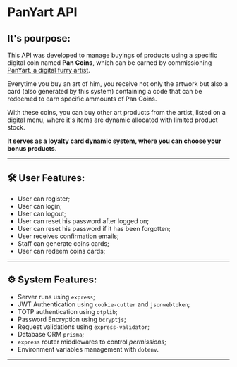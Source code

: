 # PanYart API

## It's pourpose:

This API was developed to manage buyings of products using a specific digital coin named **Pan Coins**, which can be earned by commissioning <a href="panyart.studio" target="_blank">PanYart, a digital furry artist</a>.

Everytime you buy an art of him, you receive not only the artwork but also a card (also generated by this system) containing a code that can be redeemed to earn specific ammounts of Pan Coins.

With these coins, you can buy other art products from the artist, listed on a digital menu, where it's items are dynamic allocated with limited product stock.

**It serves as a loyalty card dynamic system, where you can choose your bonus products.**

---

## 🛠️ User Features:

- User can register;
- User can login;
- User can logout;
- User can reset his password after logged on;
- User can reset his password if it has been forgotten;
- User receives confirmation emails;
- Staff can generate coins cards;
- User can redeem coins cards;
 
---

## ⚙️ System Features:

- Server runs using `express`;
- JWT Authentication using `cookie-cutter` and `jsonwebtoken`;
- TOTP authentication using `otplib`;
- Password Encryption using `bcryptjs`;
- Request validations using `express-validator`;
- Database ORM `prisma`;
- `express` router middlewares to control *permissions*;
- Environment variables management with `dotenv`.

--- 
